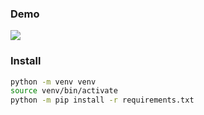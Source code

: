 ### Demo
![](./video/PWlab5RaduCalin.gif)

### Install
```bash
python -m venv venv
source venv/bin/activate
python -m pip install -r requirements.txt
```
